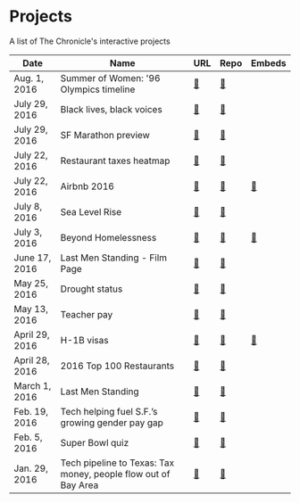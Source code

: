 # Projects
A list of The Chronicle's interactive projects

 Date | Name | URL | Repo | Embeds
 --- | --- | --- | --- | ---
Aug. 1, 2016 | Summer of Women: '96 Olympics timeline | [:link:](http://projects.sfchronicle.com/2016/summer-of-women) | [:link:](https://github.com/sfchronicle/women-olympics-timeline) | 
July 29, 2016 | Black lives, black voices | [:link:](http://sfchronicle.com/black-voices) | [:link:](https://github.com/sfchronicle/blm) | 
July 29, 2016 | SF Marathon preview | [:link:](http://www.sfchronicle.com/bayarea/article/How-the-SF-Marathon-became-not-world-famous-but-8664413.php?t=d325298af07d4f3860&cmpid=twitter-premium) | [:link:](https://github.com/sfchronicle/sfmarathon-setup) | 
July 22, 2016 | Restaurant taxes heatmap | [:link:](http://www.sfchronicle.com/restaurants/article/Sales-tax-data-reveals-boom-and-bust-restaurant-8401462.php) | [:link:](https://github.com/sfchronicle/restauranttaxes) | 
July 22, 2016 | Airbnb 2016 | [:link:](projects.sfchronicle.com/2016/airbnb) | [:link:](https://github.com/sfchronicle/airbnb16_site) | [:link:](https://github.com/sfchronicle/airbnb2016)
July 8, 2016 | Sea Level Rise | [:link:](projects.sfchronicle.com/2016/sea-level-rise/) | [:link:](https://github.com/sfchronicle/sea-level-rise) | 
July 3, 2016 | Beyond Homelessness | [:link:](http://sfchronicle.com/homeless) | [:link:](https://github.com/sfchronicle/homeless) | [:link:](https://github.com/sfchronicle/homelessness)
June 17, 2016 | Last Men Standing - Film Page | [:link:](projects.sfchronicle.com/2016/last-men-standing-film) | [:link:](https://github.com/sfchronicle/lms-film) |
May 25, 2016 | Drought status | [:link:](http://projects.sfchronicle.com/2016/drought-status/) | [:link:](https://github.com/sfchronicle/drought-recovery-v2) | 
May 13, 2016 | Teacher pay | [:link:](http://projects.sfchronicle.com/2016/teacher-pay/) | [:link:](https://github.com/sfchronicle/teacher-pay) | 
April 29, 2016 | H-1B visas | [:link:](http://projects.sfchronicle.com/2016/visas/) | [:link:](https://github.com/sfchronicle/visas-combined) | [:link:](https://github.com/sfchronicle/visas/)
April 28, 2016 | 2016 Top 100 Restaurants | [:link:](http://projects.sfchronicle.com/2016/top-100-restaurants/) | [:link:](https://github.com/sfchronicle/top100) | 
March 1, 2016 | Last Men Standing | [:link:](http://projects.sfchronicle.com/2016/living-with-aids/) | [:link:](https://github.com/sfchronicle/pillars-among-the-ruins) | 
Feb. 19, 2016 | Tech helping fuel S.F.’s growing gender pay gap | [:link:](http://www.sfchronicle.com/business/article/Tech-may-be-fueling-S-F-s-growing-gender-pay-6841471.php) | [:link:](https://github.com/sfchronicle/gender-pay-gap) | 
Feb. 5, 2016 | Super Bowl quiz | [:link:](http://projects.sfchronicle.com/2016/superbowl-quiz-local/) | [:link:](https://github.com/sfchronicle/superbowl-quiz-local) | 
Jan. 29, 2016 | Tech pipeline to Texas: Tax money, people flow out of Bay Area | [:link:](http://www.sfchronicle.com/business/article/Tech-pipeline-to-Texas-Tax-money-employees-flow-6791524.php?t=906500b72b&cmpid=twitter-premium) | [:link:](https://github.com/sfchronicle/texas-migration-lines) | 
